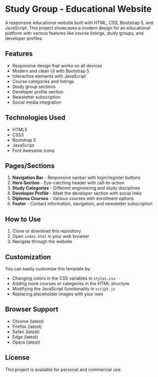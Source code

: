 # Study Group - Educational Website

A responsive educational website built with HTML, CSS, Bootstrap 5, and JavaScript. This project showcases a modern design for an educational platform with various features like course listings, study groups, and developer profiles.

## Features

- Responsive design that works on all devices
- Modern and clean UI with Bootstrap 5
- Interactive elements with JavaScript
- Course categories and listings
- Study group sections
- Developer profile section
- Newsletter subscription
- Social media integration

## Technologies Used

- HTML5
- CSS3
- Bootstrap 5
- JavaScript
- Font Awesome icons

## Pages/Sections

1. **Navigation Bar** - Responsive navbar with login/register buttons
2. **Hero Section** - Eye-catching header with call-to-action
3. **Study Categories** - Different engineering and study disciplines
4. **Developer Profile** - Meet the developer section with social links
5. **Diploma Courses** - Various courses with enrollment options
6. **Footer** - Contact information, navigation, and newsletter subscription

## How to Use

1. Clone or download this repository
2. Open `index.html` in your web browser
3. Navigate through the website

## Customization

You can easily customize this template by:

- Changing colors in the CSS variables in `styles.css`
- Adding more courses or categories in the HTML structure
- Modifying the JavaScript functionality in `script.js`
- Replacing placeholder images with your own

## Browser Support

- Chrome (latest)
- Firefox (latest)
- Safari (latest)
- Edge (latest)
- Opera (latest)

## License

This project is available for personal and commercial use.